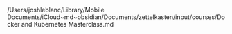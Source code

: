/Users/joshleblanc/Library/Mobile Documents/iCloud~md~obsidian/Documents/zettelkasten/input/courses/Docker and Kubernetes Masterclass.md